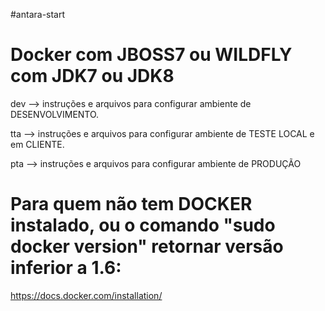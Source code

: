 #antara-start

Docker com  JBOSS7 ou WILDFLY com JDK7 ou JDK8 
===============================================

dev --> instruções e arquivos para configurar ambiente de DESENVOLVIMENTO.

tta --> instruções e arquivos para configurar ambiente de TESTE LOCAL e em CLIENTE.

pta --> instruções e arquivos para configurar ambiente de PRODUÇÃO


Para quem não tem DOCKER instalado, ou o comando "sudo docker version" retornar versão inferior a 1.6:
==============================================

https://docs.docker.com/installation/


